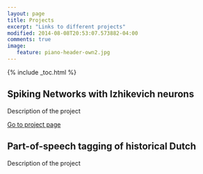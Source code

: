```yaml
---
layout: page
title: Projects
excerpt: "Links to different projects"
modified: 2014-08-08T20:53:07.573882-04:00
comments: true
image:
   feature: piano-header-own2.jpg
---
```


{% include _toc.html %}

## Spiking Networks with Izhikevich neurons

Description of the project

[Go to project page](http://dieuwkehupkes.github.io/Spiking-Network//)

## Part-of-speech tagging of historical Dutch

Description of the project
